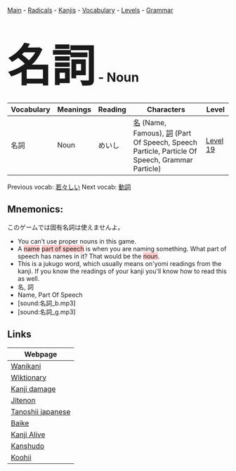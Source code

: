 <style> bigfont {font-size: 100px}</style>
[Main](../README.md) -
[Radicals](../radicals.md) -
[Kanjis](../kanjis.md) -
[Vocabulary](../vocabulary.md) -
[Levels](../levels.md) -
[Grammar](../grammar.md)
# <bigfont> 名詞</bigfont> - Noun 

| Vocabulary | Meanings | Reading | Characters | Level |
| --- | --- | --- | --- | --- |
| 名詞 | Noun | めいし |  [名](../kanjis/名.md) (Name, Famous), [詞](../kanjis/詞.md) (Part Of Speech, Speech Particle, Particle Of Speech, Grammar Particle) | [Level 19](../levels/wk_level19.md) |

Previous vocab: [若々しい](若々しい.md) Next vocab: [動詞](動詞.md) 

## Mnemonics:
このゲームでは固有名詞は使えませんよ。
* You can’t use proper nouns in this game.
* A <span style="background-color:#ffcccb"> name</span> <span style="background-color:#ffcccb"> part of speech</span> is when you are naming something. What part of speech has names in it? That would be the <span style="background-color:#ffcccb"> noun</span>.
* This is a jukugo word, which usually means on'yomi readings from the kanji. If you know the readings of your kanji you'll know how to read this as well.
* 名, 詞
* Name, Part Of Speech
* [sound:名詞_b.mp3]
* [sound:名詞_g.mp3]


## Links 

| Webpage |
| --- |
| [Wanikani          ](https://www.wanikani.com/kanji/名詞) |
| [Wiktionary        ](https://en.wiktionary.org/wiki/名詞) |
| [Kanji damage      ](http://www.kanjidamage.com/kanji/search?utf8=✓&q=名詞) |
| [Jitenon           ](https://jitenon.com/kanji/名詞) |
| [Tanoshii japanese ](https://www.tanoshiijapanese.com/dictionary/kanji.cfm?k=名詞) |
| [Baike             ](https://baike.baidu.com/item/名詞) |
| [Kanji Alive       ](https://app.kanjialive.com/名詞) |
| [Kanshudo          ](https://www.kanshudo.com/searchmn?q=名詞) |
| [Koohii            ](https://kanji.koohii.com/study/kanji/名詞) |
